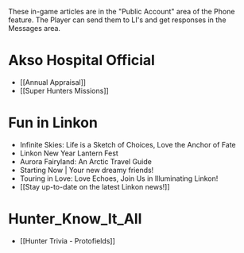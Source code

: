 These in-game articles are in the "Public Account" area of the Phone feature. The Player can send them to LI's and get responses in the Messages area.

# Akso Hospital Official
* [[Annual Appraisal]]
* [[Super Hunters Missions]]

# Fun in Linkon
* Infinite Skies: Life is a Sketch of Choices, Love the Anchor of Fate
* Linkon New Year Lantern Fest
* Aurora Fairyland: An Arctic Travel Guide
* Starting Now | Your new dreamy friends!
* Touring in Love: Love Echoes, Join Us in Illuminating Linkon!
* [[Stay up-to-date on the latest Linkon news!]]

# Hunter_Know_It_All
* [[Hunter Trivia - Protofields]]